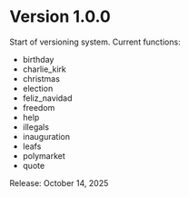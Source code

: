 # Version 1.0.0
Start of versioning system. Current functions:
- birthday
- charlie_kirk
- christmas
- election
- feliz_navidad
- freedom
- help
- illegals
- inauguration
- leafs
- polymarket
- quote

Release: October 14, 2025

